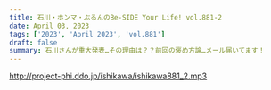 ```yaml
---
title: 石川・ホンマ・ぶるんのBe-SIDE Your Life! vol.881-2
date: April 03, 2023
tags: ['2023', 'April 2023', 'vol.881']
draft: false
summary: 石川さんが重大発表…その理由は？？前回の褒め方論…メール届いてます！
---
```


http://project-phi.ddo.jp/ishikawa/ishikawa881_2.mp3
